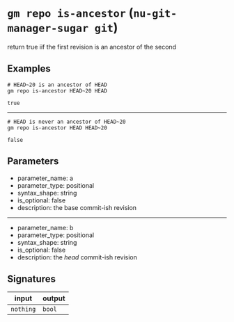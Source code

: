 # `gm repo is-ancestor` (`nu-git-manager-sugar git`)
return true iif the first revision is an ancestor of the second

## Examples
```nushell
# HEAD~20 is an ancestor of HEAD
gm repo is-ancestor HEAD~20 HEAD
```
```
true
```
---
```nushell
# HEAD is never an ancestor of HEAD~20
gm repo is-ancestor HEAD HEAD~20
```
```
false
```

## Parameters
- parameter_name: a
- parameter_type: positional
- syntax_shape: string
- is_optional: false
- description: the base commit-ish revision
---
- parameter_name: b
- parameter_type: positional
- syntax_shape: string
- is_optional: false
- description: the *head* commit-ish revision

## Signatures
| input     | output |
| --------- | ------ |
| `nothing` | `bool` |
